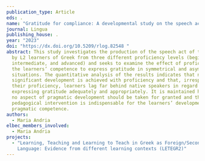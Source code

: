 ```yaml
---
publication_type: Article
eds: .
name: "Gratitude for compliance: A developmental study on the speech act of thanking"
journal: Lingua
publishing_house: .
year: "2023"
doi: "https://dx.doi.org/10.5209/rlog.82548 "
abstract: This study investigates the production of the speech act of thanking
  by L2 learners of Greek from three different proficiency levels (beginner,
  intermediate, and advanced) and seeks to examine the effect of proficiency on
  the learners’ competence to express gratitude in symmetrical and asymmetrical
  situations. The quantitative analysis of the results indicates that no
  significant development is achieved with proficiency and that, irrespective of
  their proficiency, learners lag far behind native speakers in regard to
  expressing gratitude adequately and appropriately. It is maintained here that
  no aspect of pragmatic development should be taken for granted and that
  pedagogical intervention is indispensable for the learners’ development of
  pragmatic competence.
authors:
  - Maria Andria
elbec_members_involved:
  - Maria Andria
projects:
  - "Learning, Teaching and Learning to Teach in Greek as Foreign/Second
    Language: Evidence from different learning contexts (LETEGR2)"
---
```

